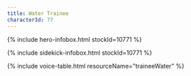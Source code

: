 ```yaml
---
title: Water Trainee
characterId: 77
---
```


{% include hero-infobox.html stockId=10771 %}

{% include sidekick-infobox.html stockId=10771 %}

{% include voice-table.html resourceName="traineeWater"
%}
